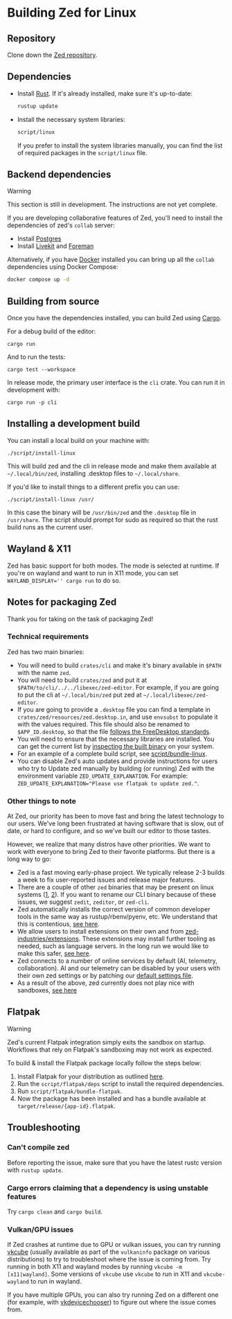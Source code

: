 # Building Zed for Linux

## Repository

Clone down the [Zed repository](https://github.com/zed-industries/zed).

## Dependencies

- Install [Rust](https://www.rust-lang.org/tools/install). If it's already installed, make sure it's up-to-date:

  ```bash
  rustup update
  ```

- Install the necessary system libraries:

  ```bash
  script/linux
  ```

  If you prefer to install the system libraries manually, you can find the list of required packages in the `script/linux` file.

## Backend dependencies

> [!WARNING]
> This section is still in development. The instructions are not yet complete.

If you are developing collaborative features of Zed, you'll need to install the dependencies of zed's `collab` server:

- Install [Postgres](https://www.postgresql.org/download/linux/)
- Install [Livekit](https://github.com/livekit/livekit-cli) and [Foreman](https://theforeman.org/manuals/3.9/quickstart_guide.html)

Alternatively, if you have [Docker](https://www.docker.com/) installed you can bring up all the `collab` dependencies using Docker Compose:

```sh
docker compose up -d
```

## Building from source

Once you have the dependencies installed, you can build Zed using [Cargo](https://doc.rust-lang.org/cargo/).

For a debug build of the editor:

```
cargo run
```

And to run the tests:

```
cargo test --workspace
```

In release mode, the primary user interface is the `cli` crate. You can run it in development with:

```
cargo run -p cli
```

## Installing a development build

You can install a local build on your machine with:

```
./script/install-linux
```

This will build zed and the cli in release mode and make them available at `~/.local/bin/zed`, installing .desktop files to `~/.local/share`.

If you'd like to install things to a different prefix you can use:

```
./script/install-linux /usr/
```

In this case the binary will be `/usr/bin/zed` and the `.desktop` file in `/usr/share`. The script should prompt for sudo as required so that the rust build runs as the current user.

## Wayland & X11

Zed has basic support for both modes. The mode is selected at runtime. If you're on wayland and want to run in X11 mode, you can set `WAYLAND_DISPLAY='' cargo run` to do so.

## Notes for packaging Zed

Thank you for taking on the task of packaging Zed!

### Technical requirements

Zed has two main binaries:

* You will need to build `crates/cli` and make it's binary available in `$PATH` with the name `zed`.
* You will need to build `crates/zed` and put it at `$PATH/to/cli/../../libexec/zed-editor`. For example, if you are going to put the cli at `~/.local/bin/zed` put zed at `~/.local/libexec/zed-editor`.
* If you are going to provide a `.desktop` file you can find a template in `crates/zed/resources/zed.desktop.in`, and use `envsubst` to populate it with the values required. This file should also be renamed to `$APP_ID.desktop`, so that the file [follows the FreeDesktop standards](https://github.com/zed-industries/zed/issues/12707#issuecomment-2168742761).
* You will need to ensure that the necessary libraries are installed. You can get the current list by [inspecting the built binary](https://github.com/zed-industries/zed/blob/059a4141b756cf4afac4c977afc488539aec6470/script/bundle-linux#L65-L70) on your system.
* For an example of a complete build script, see [script/bundle-linux](https://github.com/zed-industries/zed/blob/main/script/bundle-linux).
* You can disable Zed's auto updates and provide instructions for users who try to Update zed manually by building (or running) Zed with the environment variable `ZED_UPDATE_EXPLANATION`. For example: `ZED_UPDATE_EXPLANATION="Please use flatpak to update zed."`.

### Other things to note

At Zed, our priority has been to move fast and bring the latest technology to our users. We've long been frustrated at having software that is slow, out of date, or hard to configure, and so we've built our editor to those tastes.

However, we realize that many distros have other priorities. We want to work with everyone to bring Zed to their favorite platforms. But there is a long way to go:

* Zed is a fast moving early-phase project. We typically release 2-3 builds a week to fix user-reported issues and release major features.
* There are a couple of other `zed` binaries that may be present on linux systems ([1](https://openzfs.github.io/openzfs-docs/man/v2.2/8/zed.8.html), [2](https://zed.brimdata.io/docs/commands/zed)). If you want to rename our CLI binary because of these issues, we suggest `zedit`, `zeditor`, or `zed-cli`.
* Zed automatically installs the correct version of common developer tools in the same way as rustup/rbenv/pyenv, etc. We understand that this is contentious, [see here](https://github.com/zed-industries/zed/issues/12589).
* We allow users to install extensions on their own and from [zed-industries/extensions](https://github.com/zed-industries/extensions). These extensions may install further tooling as needed, such as language servers. In the long run we would like to make this safer, [see here](https://github.com/zed-industries/zed/issues/12358).
* Zed connects to a number of online services by default (AI, telemetry, collaboration). AI and our telemetry can be disabled by your users with their own zed settings or by patching our [default settings file](https://github.com/zed-industries/zed/blob/main/assets/settings/default.json).
* As a result of the above, zed currently does not play nice with sandboxes, [see here](https://github.com/zed-industries/zed/pull/12006#issuecomment-2130421220)

## Flatpak

> [!WARNING]
> Zed's current Flatpak integration simply exits the sandbox on startup. Workflows that rely on Flatpak's sandboxing may not work as expected.

To build & install the Flatpak package locally follow the steps below:

1. Install Flatpak for your distribution as outlined [here](https://flathub.org/setup).
2. Run the `script/flatpak/deps` script to install the required dependencies.
3. Run `script/flatpak/bundle-flatpak`.
4. Now the package has been installed and has a bundle available at `target/release/{app-id}.flatpak`.

## Troubleshooting

### Can't compile zed

Before reporting the issue, make sure that you have the latest rustc version with `rustup update`.

### Cargo errors claiming that a dependency is using unstable features

Try `cargo clean` and `cargo build`.

### Vulkan/GPU issues

If Zed crashes at runtime due to GPU or vulkan issues, you can try running [vkcube](https://github.com/krh/vkcube) (usually available as part of the `vulkaninfo` package on various distributions) to try to troubleshoot where the issue is coming from. Try running in both X11 and wayland modes by running `vkcube -m [x11|wayland]`. Some versions of `vkcube` use `vkcube` to run in X11 and `vkcube-wayland` to run in wayland.

If you have multiple GPUs, you can also try running Zed on a different one (for example, with [vkdevicechooser](https://github.com/jiriks74/vkdevicechooser)) to figure out where the issue comes from.

